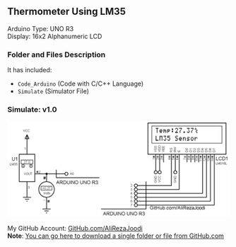 ## Thermometer Using LM35
 
Arduino Type: 	UNO R3  
Display:    	16x2 Alphanumeric LCD    

### Folder and Files Description
It has included:
- `Code_Arduino` (Code with C/C++ Language)
- `Simulate` (Simulator File)

### Simulate: v1.0
![](Simulate/v1.0.png)

My GitHub Account: [GitHub.com/AliRezaJoodi](https://github.com/AliRezaJoodi)  
**Note**: [You can go here to download a single folder or file from GitHub.com](https://minhaskamal.github.io/DownGit/#/home)
